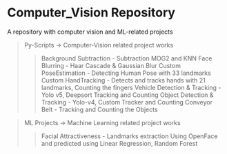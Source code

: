 # Computer_Vision Repository

A repository with computer vision and ML-related projects

> Py-Scripts -> Computer-Vision related project works
>> Background Subtraction - Subtraction MOG2 and KNN
>> Face Blurring - Haar Cascade & Gaussian Blur
>> Custom PoseEstimation - Detecting Human Pose with 33 landmarks
>> Custom HandTracking - Detects and tracks hands with 21 landmarks, Counting the fingers
>> Vehicle Detection & Tracking - Yolo v5, Deepsort Tracking and Counting
>> Object Detection & Tracking - Yolo-v4, Custom Tracker and Counting
>> Conveyor Belt - Tracking and Counting the Objects

> ML Projects -> Machine Learning related project works
>> Facial Attractiveness - Landmarks extraction Using OpenFace and predicted using Linear Regression, Random Forest
